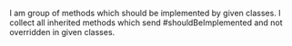 I am group of methods which should be implemented by given classes. I collect all inherited methods which send #shouldBeImplemented and not overridden in given classes.